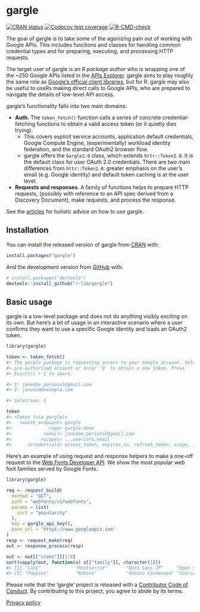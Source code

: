 
<!-- README.md is generated from README.Rmd. Please edit that file -->

# gargle

<!-- badges: start -->

[![CRAN
status](https://www.r-pkg.org/badges/version/gargle)](https://cran.r-project.org/package=gargle)
[![Codecov test
coverage](https://codecov.io/gh/r-lib/gargle/branch/main/graph/badge.svg)](https://app.codecov.io/gh/r-lib/gargle?branch=main)
[![R-CMD-check](https://github.com/r-lib/gargle/workflows/R-CMD-check/badge.svg)](https://github.com/r-lib/gargle/actions)
<!-- badges: end -->

The goal of gargle is to take some of the agonizing pain out of working
with Google APIs. This includes functions and classes for handling
common credential types and for preparing, executing, and processing
HTTP requests.

The target user of gargle is an *R package author* who is wrapping one
of the \~250 Google APIs listed in the [APIs
Explorer](https://developers.google.com/apis-explorer). gargle aims to
play roughly the same role as [Google’s official client
libraries](https://developers.google.com/api-client-library/), but for
R. gargle may also be useful to useRs making direct calls to Google
APIs, who are prepared to navigate the details of low-level API access.

gargle’s functionality falls into two main domains:

-   **Auth.** The `token_fetch()` function calls a series of concrete
    credential-fetching functions to obtain a valid access token (or it
    quietly dies trying).
    -   This covers explicit service accounts, application default
        credentials, Google Compute Engine, (experimentally) workload
        identity federation, and the standard OAuth2 browser flow.
    -   gargle offers the `Gargle2.0` class, which extends
        `httr::Token2.0`. It is the default class for user OAuth 2.0
        credentials. There are two main differences from
        `httr::Token2.0`: greater emphasis on the user’s email
        (e.g. Google identity) and default token caching is at the user
        level.
-   **Requests and responses**. A family of functions helps to prepare
    HTTP requests, (possibly with reference to an API spec derived from
    a Discovery Document), make requests, and process the response.

See the [articles](https://gargle.r-lib.org/articles/) for holistic
advice on how to use gargle.

## Installation

You can install the released version of gargle from
[CRAN](https://CRAN.R-project.org) with:

``` r
install.packages("gargle")
```

And the development version from [GitHub](https://github.com/) with:

``` r
# install.packages("devtools")
devtools::install_github("r-lib/gargle")
```

## Basic usage

gargle is a low-level package and does not do anything visibly exciting
on its own. But here’s a bit of usage in an interactive scenario where a
user confirms they want to use a specific Google identity and loads an
OAuth2 token.

``` r
library(gargle)

token <- token_fetch()
#> The gargle package is requesting access to your Google account. Select a
#> pre-authorised account or enter '0' to obtain a new token. Press
#> Esc/Ctrl + C to abort.

#> 1: janedoe_personal@gmail.com
#> 2: janedoe@example.com

#> Selection: 1

token
#> <Token (via gargle)>
#>   <oauth_endpoint> google
#>              <app> gargle-demo
#>            <email> janedoe_personal@gmail.com
#>           <scopes> ...userinfo.email
#>      <credentials> access_token, expires_in, refresh_token, scope, ...
```

Here’s an example of using request and response helpers to make a
one-off request to the [Web Fonts Developer
API](https://developers.google.com/fonts/docs/developer_api). We show
the most popular web font families served by Google Fonts.

``` r
library(gargle)

req <- request_build(
  method = "GET",
  path = "webfonts/v1/webfonts",
  params = list(
    sort = "popularity"
  ),
  key = gargle_api_key(),
  base_url = "https://www.googleapis.com"
)
resp <- request_make(req)
out <- response_process(resp)

out <- out[["items"]][1:8]
sort(vapply(out, function(x) x[["family"]], character(1)))
#> [1] "Lato"             "Montserrat"       "Noto Sans JP"     "Open Sans"       
#> [5] "Poppins"          "Roboto"           "Roboto Condensed" "Source Sans Pro"
```

Please note that the ‘gargle’ project is released with a [Contributor
Code of Conduct](https://gargle.r-lib.org/CODE_OF_CONDUCT.html). By
contributing to this project, you agree to abide by its terms.

[Privacy policy](https://www.tidyverse.org/google_privacy_policy)
